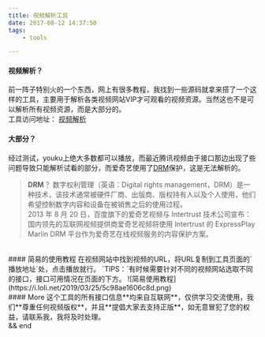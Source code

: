 ```yaml
---
title: 视频解析工具
date: 2017-08-12 14:37:50
tags:
    - tools

---
```

#### 视频解析？
前一阵子特别火的一个东西，网上有很多教程，我找到一些源码就拿来搭了一个这样的工具，主要用于解析各类视频网站VIP才可观看的视频资源。当然这也不是可以解析所有视频资源，而是大部分的。<br>
工具访问地址： [视频解析](http://tc.gxuann.cn/vod/index.html)
<br>
#### 大部分？
经过测试，youku上绝大多数都可以播放，而最近腾讯视频由于接口那边出现了些问题导致只能解析试看的部分，而爱奇艺使用了[DRM](#)保护，这是无法解析的。
>**DRM**？
数字权利管理（英语：Digital rights management，DRM）是一种技术，该技术通常被硬件厂商、出版商、版权持有人以及个人使用，他们希望控制数字内容和设备在被销售之后的使用过程。<br>
2013 年 8 月 20 日，百度旗下的爱奇艺视频与 Intertrust 技术公司宣布：国内领先的互联网视频提供商爱奇艺视频将使用 Intertrust 的 ExpressPlay Marlin DRM 平台作为爱奇艺在线视频服务的内容保护方案。

<br>
#### 简易的使用教程
在视频网站中找到视频的URL，将URL复制到工具页面的`播放地址`处，点击播放就行。
`TIPS：`有时候需要针对不同的视频网站选取不同的接口，接口可用情况在页面的下方。
![简易使用教程](https://i.loli.net/2019/03/25/5c98ae1606c8d.png)
<br>
#### More
这个工具的所有接口信息**均来自互联网**，仅供学习交流使用，我们**尊重任何视频版权**，并且**提倡大家去支持正版**，如无意冒犯了您的权益，请联系我，我将及时处理。
<br>
&&
end
